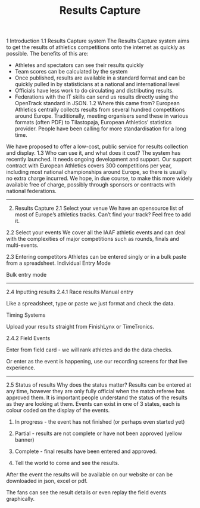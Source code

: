 ﻿---
layout: page
title: Results Capture
menus: 
  product:
    weight: 0
---


1 Introduction
1.1 Results Capture system
The Results Capture system aims to get the results of athletics competitions onto the internet as quickly as possible.   The benefits of this are:
* Athletes and spectators can see their results quickly
* Team scores can be calculated by the system
* Once published, results are available in a standard format and can be quickly pulled in by statisticians at a national and international level
* Officials have less work to do circulating and distributing results.
* Federations with the IT skills can send us results directly using the OpenTrack standard in JSON.
1.2 Where this came from?
European Athletics centrally collects results from several hundred competitions around Europe. Traditionally, meeting organisers send these in various formats (often PDF) to Tilastopaja, European Athletics’ statistics provider.   People have been calling for more standardisation for a long time.


We have proposed to offer a low-cost, public service for results collection and display.
1.3 Who can use it, and what does it cost?
The system has recently launched.  It needs ongoing development and support.  Our support contract with European Athletics covers 300 competitions per year, including most national championships around Europe, so there is usually no extra charge incurred.  We hope, in due course, to make this more widely available free of charge, possibly through sponsors or contracts with national federations.   
________________
2. Results Capture
2.1 Select your venue
We have an opensource list of most of Europe’s athletics tracks.  Can’t find your track? Feel free to add it.


  

2.2 Select your events
We cover all the IAAF athletic events and can deal with the complexities of major competitions such as rounds, finals and multi-events.




  

2.3 Entering competitors
Athletes can be entered singly or in a bulk paste from a spreadsheet.
Individual Entry Mode


  
  



Bulk entry mode


  

________________
2.4 Inputting results
2.4.1 Race results
Manual entry


Like a spreadsheet, type or paste we just format and check the data.


  



Timing Systems    


Upload your results straight from FinishLynx   or TimeTronics.






2.4.2 Field Events


Enter from field card - we will rank athletes and do the data checks.


  



Or enter as the event is happening, use our recording screens for that live experience.
  
________________



2.5 Status of results
Why does the status matter?
Results can be entered at any time, however they are only fully official when the match referee has approved them. It is important people understand the status of the results as they are looking at them. Events can exist in one of 3 states, each is colour coded on the display of the events.


1. In progress - the event has not finished (or perhaps even started yet)
2. Partial - results are not complete or have not been approved (yellow banner)
3. Complete - final results have been entered and approved.


  3. Tell the world to come and see  the results.


After the event the results will be available on our website or can be downloaded in json, excel or pdf.


  



The fans can see the result details or even replay the field events graphically.
